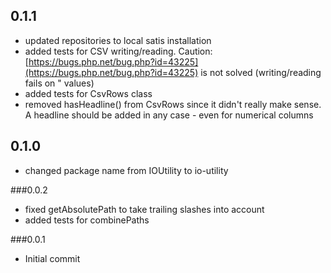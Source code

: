 ## 0.1.1

 - updated repositories to local satis installation
 - added tests for CSV writing/reading. Caution: [https://bugs.php.net/bug.php?id=43225](https://bugs.php.net/bug.php?id=43225) is not solved (writing/reading fails on \" values)
 - added tests for CsvRows class
 - removed hasHeadline() from CsvRows since it didn't really make sense. A headline should be added in any case - even for numerical columns

## 0.1.0

 - changed package name from IOUtility to io-utility

###0.0.2

- fixed getAbsolutePath to take trailing slashes into account
- added tests for combinePaths

###0.0.1

- Initial commit